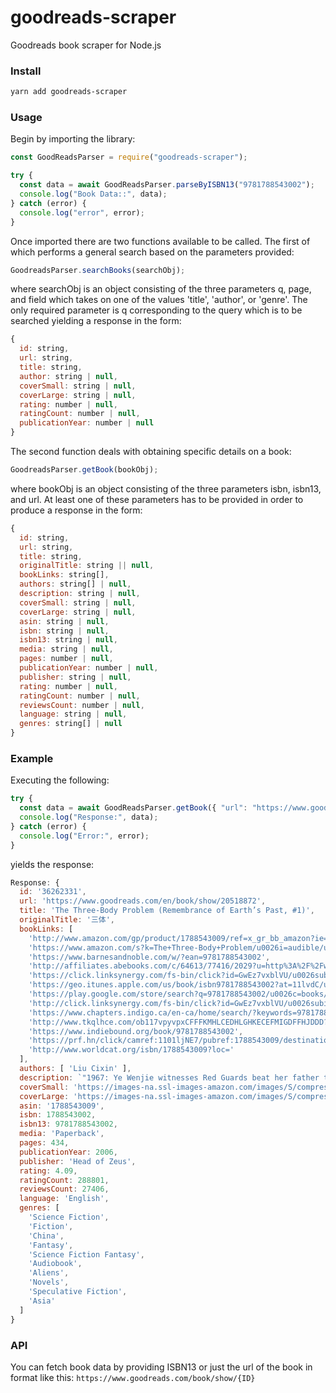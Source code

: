 # goodreads-scraper

Goodreads book scraper for Node.js

### Install

```bash
yarn add goodreads-scraper
```

### Usage

Begin by importing the library:

```js
const GoodReadsParser = require("goodreads-scraper");

try {
  const data = await GoodReadsParser.parseByISBN13("9781788543002");
  console.log("Book Data::", data);
} catch (error) {
  console.log("error", error);
}
```

Once imported there are two functions available to be called. The first of which performs a general search based on the parameters provided:

```js
GoodreadsParser.searchBooks(searchObj);
```

where searchObj is an object consisting of the three parameters q, page, and field which takes on one of the values 'title', 'author', or 'genre'. The only required parameter is q corresponding to the query which is to be searched yielding a response in the form:

```js
{
  id: string,
  url: string,
  title: string,
  author: string | null,
  coverSmall: string | null,
  coverLarge: string | null,
  rating: number | null,
  ratingCount: number | null,
  publicationYear: number | null
}
```

The second function deals with obtaining specific details on a book:

```js
GoodreadsParser.getBook(bookObj);
```

where bookObj is an object consisting of the three parameters isbn, isbn13, and url. At least one of these parameters has to be provided in order to produce a response in the form:

```js
{
  id: string,
  url: string,
  title: string,
  originalTitle: string || null,
  bookLinks: string[],
  authors: string[] | null,
  description: string | null,
  coverSmall: string | null,
  coverLarge: string | null,
  asin: string | null,
  isbn: string | null,
  isbn13: string | null,
  media: string | null,
  pages: number | null,
  publicationYear: number | null,
  publisher: string | null,
  rating: number | null,
  ratingCount: number | null,
  reviewsCount: number | null,
  language: string | null,
  genres: string[] | null
}
```

### Example

Executing the following:

```js
try {
  const data = await GoodReadsParser.getBook({ "url": "https://www.goodreads.com/book/show/36262331-the-three-body-problem" });
  console.log("Response:", data);
} catch (error) {
  console.log("Error:", error);
}
```

yields the response:

```js
Response: {
  id: '36262331',
  url: 'https://www.goodreads.com/en/book/show/20518872',
  title: 'The Three-Body Problem (Remembrance of Earth’s Past, #1)',
  originalTitle: '三体',
  bookLinks: [
    'http://www.amazon.com/gp/product/1788543009/ref=x_gr_bb_amazon?ie=UTF8/u0026tag=x_gr_bb_amazon-20/u0026linkCode=as2/u0026camp=1789/u0026creative=9325/u0026creativeASIN=1788543009/u0026SubscriptionId=1MGPYB6YW3HWK55XCGG2',
    'https://www.amazon.com/s?k=The+Three-Body+Problem/u0026i=audible/u0026ref=x_gr_w_bb_audible-20/u0026tag=x_gr_w_bb_audible-20',
    'https://www.barnesandnoble.com/w/?ean=9781788543002',
    'http://affiliates.abebooks.com/c/64613/77416/2029?u=http%3A%2F%2Fwww.abebooks.com%2Fservlet%2FSearchResults%3Fisbn%3D1788543009',
    'https://click.linksynergy.com/fs-bin/click?id=GwEz7vxblVU/u0026subid=/u0026offerid=361251.1/u0026type=10/u0026tmpid=9309/u0026u1=x_gr_w_bb/u0026RD_PARM1=https%3A%2F%2Fwww.kobo.com%2Fus%2Fen%2Fsearch%3FQuery%3D9781788543002',
    'https://geo.itunes.apple.com/us/book/isbn9781788543002?at=11lvdC/u0026mt=11/u0026ls=1',
    'https://play.google.com/store/search?q=9781788543002/u0026c=books/u0026PCamrefID=bookpage/u0026PAffiliateID=10lHMS',
    'http://click.linksynergy.com/fs-bin/click?id=GwEz7vxblVU/u0026subid=/u0026offerid=189673.1/u0026type=10/u0026tmpid=939/u0026/u0026u1=x_gr_w_bb/u0026RD_PARM1=http%3A%2F%2Fwww.alibris.com%2Fbooksearch%3Fkeyword%3D1788543009',
    'https://www.chapters.indigo.ca/en-ca/home/search/?keywords=9781788543002',
    'http://www.tkqlhce.com/ob117vpyvpxCFFFKMHLCEDHLGHKECEFMIGDFFHJDDD?url=http%3A%2F%2Fwww.betterworldbooks.com%2FThe+Three-Body+Problem-H0.aspx%3FSearchTerm%3D1788543009',
    'https://www.indiebound.org/book/9781788543002',
    'https://prf.hn/click/camref:1101ljNE7/pubref:1788543009/destination:https://www.thriftbooks.com/browse/?b.search=1788543009',
    'http://www.worldcat.org/isbn/1788543009?loc='
  ],
  authors: [ 'Liu Cixin' ],
  description: `"1967: Ye Wenjie witnesses Red Guards beat her father to death during China's Cultural Revolution. This singular event will shape not only the rest of her life but also the future of mankind.Four decades later, Beijing police ask nanotech engineer Wang Miao to infiltrate a secretive cabal of scientists after a spate of inexplicable suicides. Wang's investigation will lead him to a mysterious online game and immerse him in a virtual world ruled by the intractable and unpredicatable interaction of its three suns.This is the Three-Body Problem and it is the key to everything: the key to the scientists' deaths, the key to a conspiracy that spans light-years and the key to the extinction-level threat humanity now faces."`,
  coverSmall: 'https://images-na.ssl-images-amazon.com/images/S/compressed.photo.goodreads.com/books/1545742427i/36262331.jpg',
  coverLarge: 'https://images-na.ssl-images-amazon.com/images/S/compressed.photo.goodreads.com/books/1545742427i/36262331.jpg',
  asin: '1788543009',
  isbn: 1788543002,
  isbn13: 9781788543002,
  media: 'Paperback',
  pages: 434,
  publicationYear: 2006,
  publisher: 'Head of Zeus',
  rating: 4.09,
  ratingCount: 288801,
  reviewsCount: 27406,
  language: 'English',
  genres: [
    'Science Fiction',
    'Fiction',
    'China',
    'Fantasy',
    'Science Fiction Fantasy',
    'Audiobook',
    'Aliens',
    'Novels',
    'Speculative Fiction',
    'Asia'
  ]
}
```

### API

You can fetch book data by providing ISBN13 or just the url of the book in format like this: `https://www.goodreads.com/book/show/{ID}`